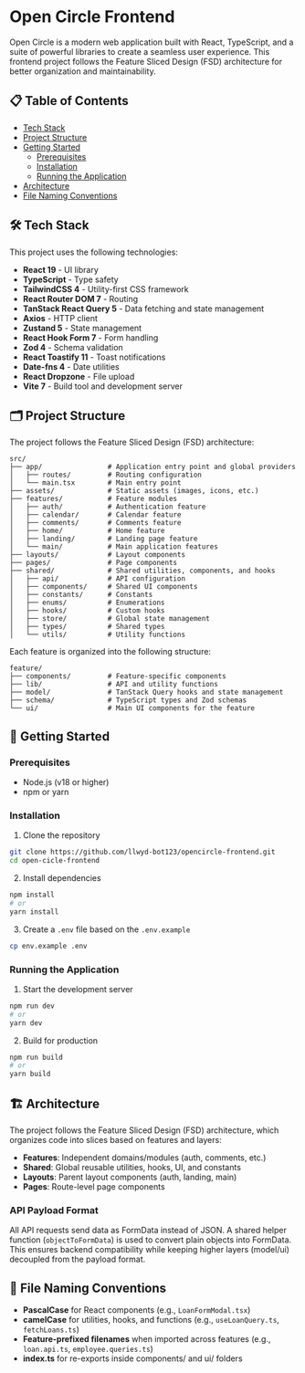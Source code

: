 # Open Circle Frontend

Open Circle is a modern web application built with React, TypeScript, and a suite of powerful libraries to create a seamless user experience. This frontend project follows the Feature Sliced Design (FSD) architecture for better organization and maintainability.

## 📋 Table of Contents

- [Tech Stack](#tech-stack)
- [Project Structure](#project-structure)
- [Getting Started](#getting-started)
  - [Prerequisites](#prerequisites)
  - [Installation](#installation)
  - [Running the Application](#running-the-application)
- [Architecture](#architecture)
- [File Naming Conventions](#file-naming-conventions)

## 🛠️ Tech Stack

This project uses the following technologies:

- **React 19** - UI library
- **TypeScript** - Type safety
- **TailwindCSS 4** - Utility-first CSS framework
- **React Router DOM 7** - Routing
- **TanStack React Query 5** - Data fetching and state management
- **Axios** - HTTP client
- **Zustand 5** - State management
- **React Hook Form 7** - Form handling
- **Zod 4** - Schema validation
- **React Toastify 11** - Toast notifications
- **Date-fns 4** - Date utilities
- **React Dropzone** - File upload
- **Vite 7** - Build tool and development server

## 🗂️ Project Structure

The project follows the Feature Sliced Design (FSD) architecture:

```
src/
├── app/                # Application entry point and global providers
│   ├── routes/         # Routing configuration
│   └── main.tsx        # Main entry point
├── assets/             # Static assets (images, icons, etc.)
├── features/           # Feature modules
│   ├── auth/           # Authentication feature
│   ├── calendar/       # Calendar feature
│   ├── comments/       # Comments feature
│   ├── home/           # Home feature
│   ├── landing/        # Landing page feature
│   └── main/           # Main application features
├── layouts/            # Layout components
├── pages/              # Page components
├── shared/             # Shared utilities, components, and hooks
│   ├── api/            # API configuration
│   ├── components/     # Shared UI components
│   ├── constants/      # Constants
│   ├── enums/          # Enumerations
│   ├── hooks/          # Custom hooks
│   ├── store/          # Global state management
│   ├── types/          # Shared types
│   └── utils/          # Utility functions
```

Each feature is organized into the following structure:

```
feature/
├── components/         # Feature-specific components
├── lib/                # API and utility functions
├── model/              # TanStack Query hooks and state management
├── schema/             # TypeScript types and Zod schemas
└── ui/                 # Main UI components for the feature
```

## 🚀 Getting Started

### Prerequisites

- Node.js (v18 or higher)
- npm or yarn

### Installation

1. Clone the repository

```bash
git clone https://github.com/llwyd-bot123/opencircle-frontend.git
cd open-cicle-frontend
```

2. Install dependencies

```bash
npm install
# or
yarn install
```

3. Create a `.env` file based on the `.env.example`

```bash
cp env.example .env
```

### Running the Application

1. Start the development server

```bash
npm run dev
# or
yarn dev
```

2. Build for production

```bash
npm run build
# or
yarn build
```

## 🏗️ Architecture

The project follows the Feature Sliced Design (FSD) architecture, which organizes code into slices based on features and layers:

- **Features**: Independent domains/modules (auth, comments, etc.)
- **Shared**: Global reusable utilities, hooks, UI, and constants
- **Layouts**: Parent layout components (auth, landing, main)
- **Pages**: Route-level page components

### API Payload Format

All API requests send data as FormData instead of JSON. A shared helper function (`objectToFormData`) is used to convert plain objects into FormData. This ensures backend compatibility while keeping higher layers (model/ui) decoupled from the payload format.

## 📝 File Naming Conventions

- **PascalCase** for React components (e.g., `LoanFormModal.tsx`)
- **camelCase** for utilities, hooks, and functions (e.g., `useLoanQuery.ts`, `fetchLoans.ts`)
- **Feature-prefixed filenames** when imported across features (e.g., `loan.api.ts`, `employee.queries.ts`)
- **index.ts** for re-exports inside components/ and ui/ folders
